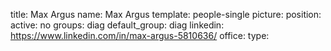 title: Max Argus
name: Max Argus
template: people-single
picture: 
position: 
active: no
groups: diag
default_group: diag
linkedin: https://www.linkedin.com/in/max-argus-5810636/
office: 
type: 